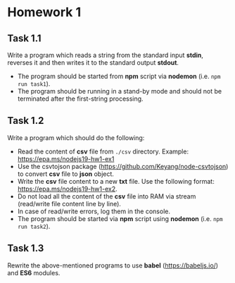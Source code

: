 # Homework 1

## Task 1.1

Write a program which reads a string from the standard input **stdin**, reverses it and then writes it to
the standard output **stdout**.
- The program should be started from **npm** script via **nodemon** (i.e. `npm run task1`).
- The program should be running in a stand-by mode and should not be terminated after the
first-string processing.

## Task 1.2

Write a program which should do the following:
- Read the content of **csv** file from `./csv` directory. Example: https://epa.ms/nodejs19-hw1-ex1
- Use the csvtojson package (https://github.com/Keyang/node-csvtojson) to convert **csv** file to
**json** object.
- Write the **csv** file content to a new **txt** file.
Use the following format: https://epa.ms/nodejs19-hw1-ex2.
- Do not load all the content of the **csv** file into RAM via stream (read/write file content line by
line).
- In case of read/write errors, log them in the console.
- The program should be started via **npm** script using **nodemon** (i.e. `npm run task2`).

## Task 1.3

Rewrite the above-mentioned programs to use **babel** (https://babeljs.io/) and **ES6** modules.